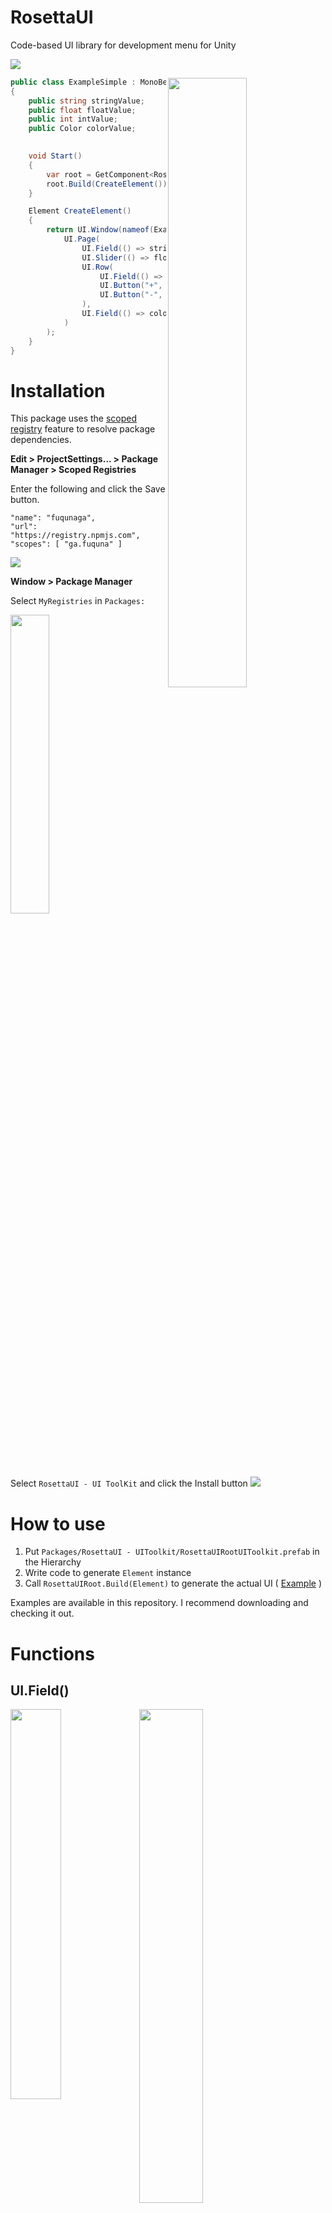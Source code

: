 # RosettaUI

Code-based UI library for development menu for Unity

![](Documentation~/2023-01-25-15-48-22.png)


<img src=Documentation~/simple.gif width=50% align="right" />

```csharp
public class ExampleSimple : MonoBehaviour
{
    public string stringValue;
    public float floatValue;
    public int intValue;
    public Color colorValue;

    
    void Start()
    {
        var root = GetComponent<RosettaUIRoot>();
        root.Build(CreateElement());
    }

    Element CreateElement()
    {
        return UI.Window(nameof(ExampleSimple),
            UI.Page(
                UI.Field(() => stringValue),
                UI.Slider(() => floatValue),
                UI.Row(
                    UI.Field(() => intValue),
                    UI.Button("+", () => intValue++),
                    UI.Button("-", () => intValue--)
                ),
                UI.Field(() => colorValue)
            )
        );
    }
}
```


# Installation

This package uses the [scoped registry] feature to resolve package
dependencies. 

[scoped registry]: https://docs.unity3d.com/Manual/upm-scoped.html


**Edit > ProjectSettings... > Package Manager > Scoped Registries**

Enter the following and click the Save button.

```
"name": "fuqunaga",
"url": "https://registry.npmjs.com",
"scopes": [ "ga.fuquna" ]
```
![](Documentation~/2022-04-12-17-29-38.png)


**Window > Package Manager**

Select `MyRegistries` in `Packages:`

<img src="Documentation~/2022-04-12-17-40-26.png" width=35%>

Select `RosettaUI - UI ToolKit` and click the Install button
![](Documentation~/2022-04-12-18-04-29.png)


# How to use

1. Put `Packages/RosettaUI - UIToolkit/RosettaUIRootUIToolkit.prefab` in the Hierarchy
1. Write code to generate `Element` instance
1. Call `RosettaUIRoot.Build(Element)` to generate the actual UI ( [Example] )

[Example]: Assets/Example/ExampleSimple.cs

Examples are available in this repository.
I recommend downloading and checking it out.


# Functions

## UI.Field()


<p float="left">
<img src="Documentation~/field.gif" width=40% align=top  />
<img src="Documentation~/2023-01-25-16-36-00.png" width=45% align=top />
</p>


## UI.Slider()

<p float="left">
<img src="Documentation~/2023-01-25-16-41-59.png" width=45% align=top />
<img src="Documentation~/2023-01-25-16-56-56.png" width=45% align=top />
</p>

## UI.MinMaxSlider()

<p float="left">
<img src="Documentation~/2023-01-25-17-05-28.png" width=45% align=top />
<img src="Documentation~/2023-01-25-17-07-45.png" width=45% align=top />
</p>


## UI.List()

<p float="left">
<img src="Documentation~/2023-01-25-17-11-06.png" width=25% align=top />
<img src="Documentation~/2023-01-25-17-25-46.png" width=30% align=top />
</p>

## Layout elements

<p float="left">
<img src="Documentation~/2023-01-25-17-26-32.png" width=32% align=top />
<img src="Documentation~/2023-01-25-17-27-30.png" width=45% align=top />
</p>

## And more
Please check the [Examples](Assets/Scenes)

# Enviroment

| Platform | Support           |
| -------- | ----------------- |
| Windows  | ✔                 |
| Mac      | Maybe(not tested) |
| Linux    | Maybe(not tested) |
| IL2CPP   | Suspended         |

| UI Library | Support      |
| ---------- | ----------- |
| UI Toolkit | ✔           |
| UGUI       | Suspended   |
| IMGUI      | Not planned |


# See also

[PrefsGUI](https://github.com/fuqunaga/PrefsGUI) - Accessors and GUIs for persistent preference values using a JSON file
